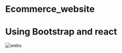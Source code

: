 ﻿# Ecommerce_website
 # Using Bootstrap and react
 
![webs](https://user-images.githubusercontent.com/76918911/183528876-c1ecafea-2620-49ee-991f-4bca85721067.png)

